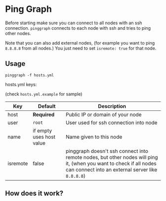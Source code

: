 # Ping Graph

Before starting make sure you can connect to all nodes with an ssh connection. `pinggraph` connects to each node with ssh and tries to ping other nodes.

Note that you can also add external nodes, (for example you want to ping `8.8.8.8` from all nodes.) You just need to set `isremote: true` for that node.

## Usage


```
pinggraph -f hosts.yml
```

hosts.yml keys:

(check `hosts.yml.example` for sample)

| Key      | Default      | Description |
| ---      | ------------ | ----------- |
| host     | **Required** | Public IP or domain of your node |
| user     | `root`         | User used for ssh connection into node
| name     | if empty uses host value | Name given to this node |
| isremote | false        | pinggraph doesn't ssh connect into remote nodes, but other nodes will ping it, (when you want to check if all nodes can connect into an external server like `8.8.8.8`)

## How does it work?
